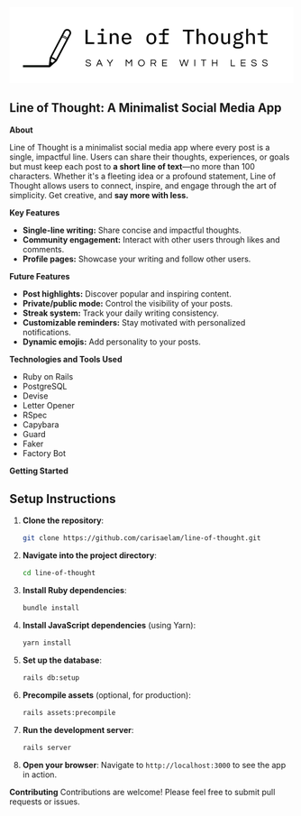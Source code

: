 ![Line of Thought Logo](/app/assets/images/logo.png)

## Line of Thought: A Minimalist Social Media App

**About**

Line of Thought is a minimalist social media app where every post is a single, impactful line. Users can share their thoughts, experiences, or goals but must keep each post to **a short line of text**—no more than 100 characters. Whether it's a fleeting idea or a profound statement, Line of Thought allows users to connect, inspire, and engage through the art of simplicity. Get creative, and **say more with less.**

**Key Features**

- **Single-line writing:** Share concise and impactful thoughts.
- **Community engagement:** Interact with other users through likes and comments.
- **Profile pages:** Showcase your writing and follow other users.

**Future Features**

- **Post highlights:** Discover popular and inspiring content.
- **Private/public mode:** Control the visibility of your posts.
- **Streak system:** Track your daily writing consistency.
- **Customizable reminders:** Stay motivated with personalized notifications.
- **Dynamic emojis:** Add personality to your posts.

**Technologies and Tools Used**

- Ruby on Rails
- PostgreSQL
- Devise
- Letter Opener
- RSpec
- Capybara
- Guard
- Faker
- Factory Bot

**Getting Started**

## Setup Instructions

1. **Clone the repository**:

   ```bash
   git clone https://github.com/carisaelam/line-of-thought.git
   ```

2. **Navigate into the project directory**:

   ```bash
   cd line-of-thought
   ```

3. **Install Ruby dependencies**:

   ```bash
   bundle install
   ```

4. **Install JavaScript dependencies** (using Yarn):

   ```bash
   yarn install
   ```

5. **Set up the database**:

   ```bash
   rails db:setup
   ```

6. **Precompile assets** (optional, for production):

   ```bash
   rails assets:precompile
   ```

7. **Run the development server**:

   ```bash
   rails server
   ```

8. **Open your browser**:
   Navigate to `http://localhost:3000` to see the app in action.

**Contributing**
Contributions are welcome! Please feel free to submit pull requests or issues.
